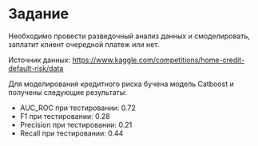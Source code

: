 # Задание

Необходимо провести разведочный анализ данных и смоделировать, заплатит клиент очередной платеж или нет.

Источник данных:
https://www.kaggle.com/competitions/home-credit-default-risk/data

Для моделирования кредитного риска бучена модель Catboost и получены следующие результаты:
- AUC_ROC при тестировании: 0.72
- F1 при тестировании: 0.28
- Precision при тестировании: 0.21
- Recall при тестировании: 0.44
